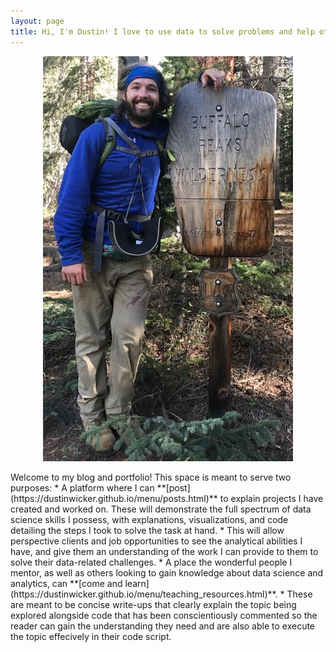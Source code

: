 ```yaml
---
layout: page
title: Hi, I'm Dustin! I love to use data to solve problems and help others better understand the world around them.
---
```


<div style="text-align:center" markdown="1">

![Photo of Dustin Wicker](/assets/img/dustin_wicker.jpg "Dustin Wicker")

</div>  
Welcome to my blog and portfolio! This space is meant to serve two purposes:  
* A platform where I can **[post](https://dustinwicker.github.io/menu/posts.html)** to explain projects I have created and worked on. These will demonstrate the full spectrum of data science skills I possess, with explanations, visualizations, and code detailing the steps I took to solve the task at hand.
   * This will allow perspective clients and job opportunities to see the analytical abilities I have, and give them an understanding of the work I can provide to them to solve their data-related challenges.
* A place the wonderful people I mentor, as well as others looking to gain knowledge about data science and analytics, can **[come and learn](https://dustinwicker.github.io/menu/teaching_resources.html)**.
   * These are meant to be concise write-ups that clearly explain the topic being explored alongside code that has been conscientiously commented so the reader can gain the understanding they need and are also able to execute the topic effecively in their code script.
